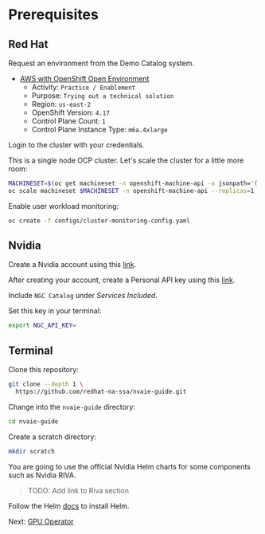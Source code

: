 # Prerequisites

## Red Hat

Request an environment from the Demo Catalog system.

- [AWS with OpenShift Open Environment](https://catalog.demo.redhat.com/catalog?item=babylon-catalog-prod/sandboxes-gpte.sandbox-ocp.prod&utm_source=webapp&utm_medium=share-link)
    - Activity: `Practice / Enablement`
    - Purpose: `Trying out a technical solution`
    - Region: `us-east-2`
    - OpenShift Version: `4.17`
    - Control Plane Count: `1`
    - Control Plane Instance Type: `m6a.4xlarge`

Login to the cluster with your credentials.

This is a single node OCP cluster. Let's scale the cluster for a little more room:

```bash
MACHINESET=$(oc get machineset -n openshift-machine-api -o jsonpath='{.items[0].metadata.name}')
oc scale machineset $MACHINESET -n openshift-machine-api --replicas=1
```

Enable user workload monitoring:

```bash
oc create -f configs/cluster-monitoring-config.yaml
```

## Nvidia

Create a Nvidia account using this [link](https://www.nvidia.com/en-us/account/). 

After creating your account, create a Personal API key using this [link](https://org.ngc.nvidia.com/setup/api-keys).

Include `NGC Catalog` under *Services Included*.

Set this key in your terminal:

```bash
export NGC_API_KEY=
```

## Terminal

Clone this repository:

```bash
git clone --depth 1 \
  https://github.com/redhat-na-ssa/nvaie-guide.git
``` 

Change into the `nvaie-guide` directory:

```bash
cd nvaie-guide
```

Create a scratch directory:

```bash
mkdir scratch
```

You are going to use the official Nvidia Helm charts for some components such as Nvidia RIVA.

> TODO: Add link to Riva section

Follow the Helm [docs](https://helm.sh/docs/intro/install/) to install Helm.

Next: [GPU Operator](infra/gpu-operator.md)

